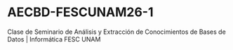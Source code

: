 # AECBD-FESCUNAM26-1
Clase de Seminario de Análisis y Extracción de Conocimientos de Bases de Datos | Informática FESC UNAM

